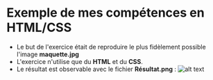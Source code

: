 # Exemple de mes compétences en HTML/CSS
- Le but de l'exercice était de reproduire le plus fidèlement possible l'image **maquette.jpg**
- L'exercice n'utilise que du **HTML** et du **CSS**.
- Le résultat est observable avec le fichier **Résultat.png** :
![alt text](https://raw.githubusercontent.com/MonicaWalentek/CssHtml/main/R%C3%A9sultat.pngg)
